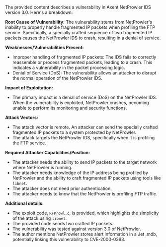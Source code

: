 The provided content describes a vulnerability in Axent NetProwler IDS version 3.0. Here's a breakdown:

**Root Cause of Vulnerability:**
The vulnerability stems from NetProwler's inability to properly handle fragmented IP packets when profiling the FTP service. Specifically, a specially crafted sequence of two fragmented IP packets causes the NetProwler IDS to crash, resulting in a denial of service.

**Weaknesses/Vulnerabilities Present:**
- Improper handling of fragmented IP packets: The IDS fails to correctly reassemble or process fragmented packets, leading to a crash. This indicates a vulnerability in the packet processing logic.
- Denial of Service (DoS): The vulnerability allows an attacker to disrupt the normal operation of the NetProwler IDS.

**Impact of Exploitation:**
- The primary impact is a denial of service (DoS) on the NetProwler IDS. When the vulnerability is exploited, NetProwler crashes, becoming unable to perform its monitoring and security functions.

**Attack Vectors:**
- The attack vector is remote. An attacker can send the specially crafted fragmented IP packets to a system protected by NetProwler.
- The attack targets the NetProwler IDS, specifically when it is profiling the FTP service.

**Required Attacker Capabilities/Position:**
- The attacker needs the ability to send IP packets to the target network where NetProwler is running.
- The attacker needs knowledge of the IP address being profiled by NetProwler and the ability to craft fragmented IP packets using tools like `libnet`.
- The attacker does not need prior authentication.
- The attacker needs to know that the NetProwler is profiling FTP traffic.

**Additional details:**
- The exploit code, `RFProwl.c`, is provided, which highlights the simplicity of the attack using `libnet`.
- The provided code sends two crafted IP packets.
- The vulnerability was tested against version 3.0 of NetProwler.
- The author mentions NetProwler stores alert information in a Jet .mdb, potentially linking this vulnerability to CVE-2000-0393.